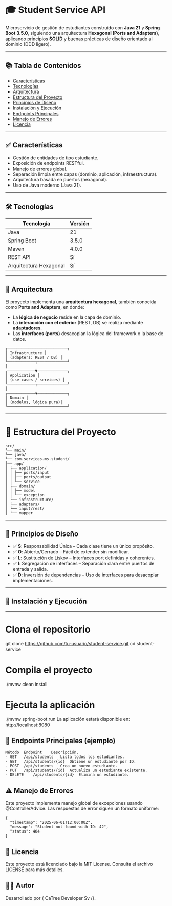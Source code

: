 # 🎓 Student Service API

Microservicio de gestión de estudiantes construido con **Java 21** y **Spring Boot 3.5.0**, 
siguiendo una arquitectura **Hexagonal (Ports and Adapters)**, aplicando principios **SOLID** 
y buenas prácticas de diseño orientado al dominio (DDD ligero).

---

## 📚 Tabla de Contenidos

- [Características](#características)
- [Tecnologías](#tecnologías)
- [Arquitectura](#arquitectura)
- [Estructura del Proyecto](#estructura-del-proyecto)
- [Principios de Diseño](#principios-de-diseño)
- [Instalación y Ejecución](#instalación-y-ejecución)
- [Endpoints Principales](#endpoints-principales)
- [Manejo de Errores](#manejo-de-errores)
- [Licencia](#licencia)

---

## ✅ Características

- Gestión de entidades de tipo estudiante.
- Exposición de endpoints RESTful.
- Manejo de errores global.
- Separación limpia entre capas (dominio, aplicación, infraestructura).
- Arquitectura basada en puertos (hexagonal).
- Uso de Java moderno (Java 21).

---

## 🛠 Tecnologías

| Tecnología         | Versión     |
|--------------------|-------------|
| Java               | 21          |
| Spring Boot        | 3.5.0       |
| Maven              | 4.0.0       |
| REST API           | Sí          |
| Arquitectura Hexagonal | Sí     |

---

## 🧱 Arquitectura

El proyecto implementa una **arquitectura hexagonal**, también conocida como **Ports and Adapters**, en donde:

- La **lógica de negocio** reside en la capa de dominio.
- La **interacción con el exterior** (REST, DB) se realiza mediante **adaptadores**.
- Las **interfaces (ports)** desacoplan la lógica del framework o la base de datos.

```
┌──────────────────────────┐
│ Infrastructure │
│ (adapters: REST / DB) │
└────────────┬─────────────┘
│
┌────────────▼─────────────┐
│ Application │
│ (use cases / services) │
└────────────┬─────────────┘
│
┌────────────▼─────────────┐
│ Domain │
│ (modelos, lógica pura)│
└──────────────────────────┘
```
---

# 📂 Estructura del Proyecto

```
src/
└── main/
└── java/
└── com.services.ms.student/
├── app/
│ ├── application/
│ │ ├── ports/input
│ │ ├── ports/output
│ │ └── service
│ ├── domain/
│ │ ├── model
│ │ └── exception
│ └── infrastructure/
│ └── adapters/
│ └── input/rest/
│ └── mapper
```

---

## 🧠 Principios de Diseño

- ✅ **S**: Responsabilidad Única – Cada clase tiene un único propósito.
- ✅ **O**: Abierto/Cerrado – Fácil de extender sin modificar.
- ✅ **L**: Sustitución de Liskov – Interfaces port definidas y coherentes.
- ✅ **I**: Segregación de interfaces – Separación clara entre puertos de entrada y salida.
- ✅ **D**: Inversión de dependencias – Uso de interfaces para desacoplar implementaciones.

---

## 🚀 Instalación y Ejecución

---

# Clona el repositorio
git clone https://github.com/tu-usuario/student-service.git
cd student-service

# Compila el proyecto
./mvnw clean install

# Ejecuta la aplicación
./mvnw spring-boot:run
La aplicación estará disponible en: http://localhost:8080

## 🔗 Endpoints Principales (ejemplo)

```
Método	Endpoint	Descripción.
- GET	/api/students	Lista todos los estudiantes.
- GET	/api/students/{id}	Obtiene un estudiante por ID.
- POST	/api/students	Crea un nuevo estudiante.
- PUT	/api/students/{id}	Actualiza un estudiante existente.
- DELETE	/api/students/{id}	Elimina un estudiante.
```

## ⚠️ Manejo de Errores
Este proyecto implementa manejo global de excepciones usando @ControllerAdvice. Las respuestas de error siguen un formato uniforme:

```
{
  "timestamp": "2025-06-01T12:00:00Z",
  "message": "Student not found with ID: 42",
  "status": 404
}
```

## 🪪 Licencia
Este proyecto está licenciado bajo la MIT License. Consulta el archivo LICENSE para más detalles.

## 👨‍💻 Autor
Desarrollado por { CaTree Developer Sv /}.

